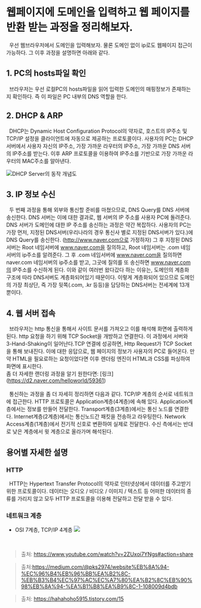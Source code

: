 # 웹페이지에 도메인을 입력하고 웹 페이지를 반환 받는 과정을 정리해보자.

&nbsp; 우선 웹브라우저에서 도메인을 입력해보자. 물론 도메인 없이 ip로도 웹페이지 접근이 가능하다.
그 이후 과정을 설명하면 아래와 같다.

## 1. PC의 hosts파일 확인
&nbsp; 브라우저는 우선 로컬PC의 hosts파일을 읽어 입력한 도메인의 매핑정보가 존재하는지 확인하다. 즉 이 파일은 PC 내부의 DNS 역할을 한다.
<br/> 

## 2. DHCP & ARP
 &nbsp; DHCP는 Dynamic Host Configuration Protocol의 약자로, 호스트의 IP주소 및 TCP/IP 설정을 클라이언트에 자동으로 제공하는 프로토콜이다.
 사용자의 PC는 DHCP 서버에서 사용자 자신의 IP주소, 가장 가까운 라우터의 IP주소, 가장 가까운 DNS 서버의 IP주소를 받는다.
 이후 ARP 프로토콜을 이용하여 IP주소를 기반으로 가장 가까운 라우터의 MAC주소를 알아낸다.

![DHCP Server의 동작 개념도](https://t1.daumcdn.net/cfile/tistory/267BCC405870914920)
<br/> 

## 3. IP 정보 수신
&nbsp; 두 번째 과정을 통해 외부와 통신할 준비를 마쳤으므로, DNS Query를 DNS 서버에 송신한다. 
DNS 서버는 이에 대한 결과로, 웹 서버의 IP 주소를 사용자 PC에 돌려준다.
DNS 서버가 도메인에 대한 IP 주소를 송신하는 과정은 약간 복잡하다.
사용자의 PC는 가장 먼저, 지정된 DNS서버(우리나라의 경우 통신사 별로 지정된 DNS서버가 있다.)에 DNS Query를 송신한다.
(http://www.naver.com으로 가정하자) 그 후 지정된 DNS서버는 Root 네임서버에 www.naver.com을 질의하고, Root 네임서버는 .com 네임서버의 ip주소를 알려준다. 
 그 후 .com 네임서버에 www.naver.com을 질의하면 naver.com 네임서버의 ip주소를 받고, 그곳에 질의를 또 송신하면 www.naver.com의 IP주소를 수신하게 된다.
이와 같이 여러번 왔다갔다 하는 이유는, 도메인의 계층화 구조에 따라 DNS서버도 계층화되어있기 때문이다. 이렇게 계층화되어 있으므로 도메인의 가장 최상단, 즉 가장 뒷쪽(.com, .kr 등등)을 담당하는 DNS서버는 전세계에 13개 뿐이다.
<br/> 

## 4. 웹 서버 접속
&nbsp; 브라우저는 http 통신을 통해서 사이트 문서를 가져오고 이를 해석해 화면에 출력하게 된다. http 요청을 하기 위해 TCP Socket을 개방하고 연결한다. 이 과정에서 서버와 3-Hand-Shaking이 일어난다.TCP 연결에 성공하면, Http Request가 TCP Socket을 통해 보내진다. 이에 대한 응답으로, 웹 페이지의 정보가 사용자의 PC로 들어온다. 만약 HTML을 필요로하는 요청이었다면 이후 렌더링 엔진이 HTML과 CSS를 파싱하여 화면에 표시한다. 
<br/> 
좀 더 자세한 랜더링 과정을 알기 원한다면: [링크] (https://d2.naver.com/helloworld/59361)
<br/> 
<br/> 
&nbsp; 통신하는 과정을 좀 더 자세히 정리하면 다음과 같다. TCP/IP 계층의 순서로 네트워크에 접근한다. HTTP 프로토콜은 Application계층(4계층)에 속해 있다. Application계층에서는 정보를 만들어 전달한다. Transport계층(3계층)에서는 통신 노드를 연결한다. Internet계층(2계층)에서는 통신노드간 패킷을 전송하고 라우팅한다. Network Access계층(1계층)에서 전기적 신호로 변환하여 실제로 전달한다. 수신 측에서는 반대로 낮은 계층에서 윗 계층으로 올라가며 해석된다.
<br/> 

## 용어별 자세한 설명
### HTTP
&nbsp; HTTP는 Hypertext Transfer Protocol의 약자로 인터넷상에서 데이터를 주고받기 위한 프로토콜이다. 데이터는 오디오 / 비디오 / 이미지 / 텍스트 등 어떠한 데이터의 종류를 가리지 않고 모두 HTTP 프로토콜을 이용해 전달하고 전달 받을 수 있다.
<br/> 
### 네트워크 계층
- OSI 7계층, TCP/IP 4계층
![](https://t1.daumcdn.net/cfile/tistory/213F623C566BAE253B)
<br/> 

>  출처: https://www.youtube.com/watch?v=2ZUxoi7YNgs#action=share

>  출처:https://medium.com/@pks2974/website%EB%8A%94-%EC%96%B4%EB%96%BB%EA%B2%8C-%EB%B3%B4%EC%97%AC%EC%A7%80%EA%B2%8C%EB%90%98%EB%8A%94-%EA%B1%B8%EA%B9%8C-1-108009d4bdb

>  출처: https://hahahoho5915.tistory.com/15
